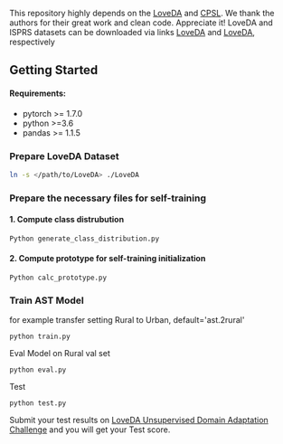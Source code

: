 This repository highly depends on the <a href="https://github.com/Junjue-Wang/LoveDA">LoveDA</a> and  <a href="https://github.com/lslrh/CPSL">CPSL</a>. We thank the authors for their great work and clean code. Appreciate it!
LoveDA and ISPRS datasets can be downloaded via links  <a href="https://zenodo.org/records/5706578">LoveDA</a> and  <a href="https://github.com/te-shi/MUCSS">LoveDA</a>, respectively

## Getting Started

#### Requirements:
- pytorch >= 1.7.0
- python >=3.6
- pandas >= 1.1.5
### Prepare LoveDA Dataset

```bash
ln -s </path/to/LoveDA> ./LoveDA
```


### Prepare the necessary files for self-training
#### 1. Compute class distrubution
```
Python generate_class_distribution.py
```
#### 2. Compute prototype for self-training initialization
```
Python calc_prototype.py
```


### Train AST Model
for example transfer setting Rural to Urban, default='ast.2rural'
``` 
python train.py
```
Eval Model on Rural val set
```
python eval.py
```
Test
```
python test.py
```
Submit your test results on [LoveDA Unsupervised Domain Adaptation Challenge](https://codalab.lisn.upsaclay.fr/competitions/424) and you will get your Test score.
